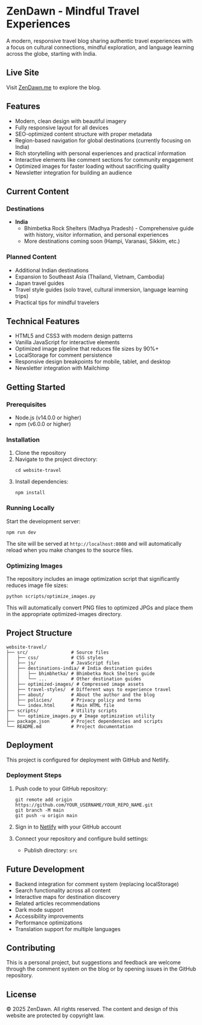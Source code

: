 # ZenDawn - Mindful Travel Experiences

A modern, responsive travel blog sharing authentic travel experiences with a focus on cultural connections, mindful exploration, and language learning across the globe, starting with India.

## Live Site

Visit [ZenDawn.me](https://zendawn.me) to explore the blog.

## Features

- Modern, clean design with beautiful imagery
- Fully responsive layout for all devices
- SEO-optimized content structure with proper metadata
- Region-based navigation for global destinations (currently focusing on India)
- Rich storytelling with personal experiences and practical information
- Interactive elements like comment sections for community engagement
- Optimized images for faster loading without sacrificing quality
- Newsletter integration for building an audience

## Current Content

### Destinations
- **India**
  - Bhimbetka Rock Shelters (Madhya Pradesh) - Comprehensive guide with history, visitor information, and personal experiences
  - More destinations coming soon (Hampi, Varanasi, Sikkim, etc.)

### Planned Content
- Additional Indian destinations
- Expansion to Southeast Asia (Thailand, Vietnam, Cambodia)
- Japan travel guides
- Travel style guides (solo travel, cultural immersion, language learning trips)
- Practical tips for mindful travelers

## Technical Features

- HTML5 and CSS3 with modern design patterns
- Vanilla JavaScript for interactive elements
- Optimized image pipeline that reduces file sizes by 90%+
- LocalStorage for comment persistence
- Responsive design breakpoints for mobile, tablet, and desktop
- Newsletter integration with Mailchimp

## Getting Started

### Prerequisites

- Node.js (v14.0.0 or higher)
- npm (v6.0.0 or higher)

### Installation

1. Clone the repository
2. Navigate to the project directory:
   ```
   cd website-travel
   ```
3. Install dependencies:
   ```
   npm install
   ```

### Running Locally

Start the development server:
```
npm run dev
```

The site will be served at `http://localhost:8080` and will automatically reload when you make changes to the source files.

### Optimizing Images

The repository includes an image optimization script that significantly reduces image file sizes:

```
python scripts/optimize_images.py
```

This will automatically convert PNG files to optimized JPGs and place them in the appropriate optimized-images directory.

## Project Structure

```
website-travel/
├── src/                # Source files
│   ├── css/            # CSS styles
│   ├── js/             # JavaScript files
│   ├── destinations-india/ # India destination guides
│   │   ├── bhimbhetka/ # Bhimbetka Rock Shelters guide
│   │   └── ...         # Other destination guides
│   ├── optimized-images/ # Compressed image assets 
│   ├── travel-styles/  # Different ways to experience travel
│   ├── about/          # About the author and the blog
│   ├── policies/       # Privacy policy and terms
│   └── index.html      # Main HTML file
├── scripts/            # Utility scripts
│   └── optimize_images.py # Image optimization utility
├── package.json        # Project dependencies and scripts
└── README.md           # Project documentation
```

## Deployment

This project is configured for deployment with GitHub and Netlify.

### Deployment Steps

1. Push code to your GitHub repository:
   ```
   git remote add origin https://github.com/YOUR_USERNAME/YOUR_REPO_NAME.git
   git branch -M main
   git push -u origin main
   ```

2. Sign in to [Netlify](https://app.netlify.com/) with your GitHub account
3. Connect your repository and configure build settings:
   - Publish directory: `src`

## Future Development

- Backend integration for comment system (replacing localStorage)
- Search functionality across all content
- Interactive maps for destination discovery
- Related articles recommendations
- Dark mode support
- Accessibility improvements
- Performance optimizations
- Translation support for multiple languages

## Contributing

This is a personal project, but suggestions and feedback are welcome through the comment system on the blog or by opening issues in the GitHub repository.

## License

© 2025 ZenDawn. All rights reserved. The content and design of this website are protected by copyright law. 